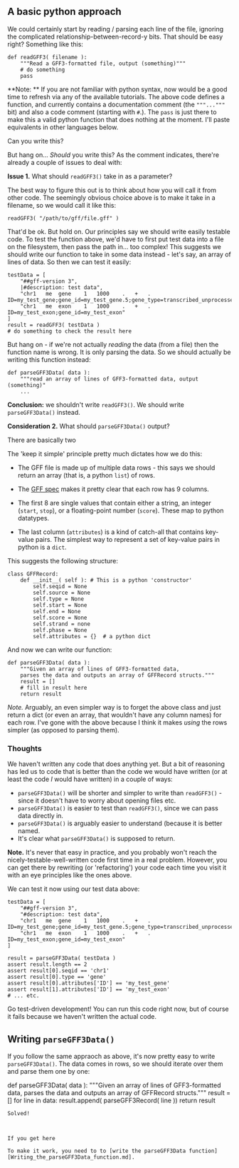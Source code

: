 ## A basic python approach

We could certainly start by reading / parsing each line
of the file, ignoring the complicated relationship-between-record-y bits. That should be easy right? Something like this:

```
def readGFF3( filename ):
    """Read a GFF3-formatted file, output (something)"""
    # do something
    pass
````

**Note: ** If you are not familiar with python syntax, now would be a good time to refresh via any of the available tutorials.
The above code defines a function, and currently contains a documentation comment (the `"""..."""` bit) and also a code
comment (starting with `#`.). The `pass` is just there to make this a valid python function that does nothing at the
moment.  I'll paste equivalents in other languages below.

Can you write this? 

But hang on... *Should* you write this? As the comment indicates, there're already a couple of issues to deal with:

**Issue 1.** What should `readGFF3()` take in as a parameter?

The best way to figure this out is to think about how you will call it from other code. The seemingly obvious choice above is
to make it take in a filename, so we would call it like this:

```
readGFF3( "/path/to/gff/file.gff" )
```

That'd be ok. But hold on. Our principles say we should write easily testable code. To test the function above, we'd
have to first put test data into a file on the filesystem, then pass the path in... too complex! This suggests we
should write our function to take in some data instead - let's say, an array of lines of data. So then we can test it
easily:

```
testData = [
    "##gff-version 3",
    |#description: test data",
    "chr1	me	gene	1	1000	.	+	.	ID=my_test_gene;gene_id=my_test_gene.5;gene_type=transcribed_unprocessed_pseudogene;gene_name=DDX11L1;level=2;hgnc_id=HGNC:37102;havana_gene=OTTHUMG00000000961.2",
    "chr1	me	exon	1	1000	.	+	.	ID=my_test_exon;gene_id=my_test_exon"
]
result = readGFF3( testData )
# do something to check the result here
```

But hang on - if we're not actually *reading* the data (from a file) then the function name is wrong. It is only parsing
the data. So we should actually be writing this function instead:
```
def parseGFF3Data( data ):
    """read an array of lines of GFF3-formatted data, output (something)"
    ...
```

**Conclusion:** we shouldn't write `readGFF3()`.  We should write `parseGFF3Data()` instead.

**Consideration 2.** What should `parseGFF3Data()` output?

There are basically two 

The 'keep it simple' principle pretty much dictates how we do this:

- The GFF file is made up of multiple data rows - this says we should return an array (that is, a python `list`) of
  rows.
  
- The [GFF spec](https://m.ensembl.org/info/website/upload/gff3.html) makes it pretty clear that each row has 9
  columns.
  
- The first 8 are single values that contain either a string, an integer (`start`, `stop`), or a floating-point number
  (`score`). These map to python datatypes.

- The last column (`attributes`) is a kind of catch-all that contains key-value pairs. The
  simplest way to represent a set of key-value pairs in python is a `dict`.

This suggests the following structure:

```
class GFFRecord:
    def __init__( self ): # This is a python 'constructor'
        self.seqid = None
        self.source = None
        self.type = None
        self.start = None
        self.end = None
        self.score = None
        self.strand = none
        self.phase = None
        self.attributes = {}  # a python dict
```

And now we can write our function:
```
def parseGFF3Data( data ):
    """Given an array of lines of GFF3-formatted data,
    parses the data and outputs an array of GFFRecord structs."""
    result = []
    # fill in result here
    return result
```

*Note.* Arguably, an even simpler way is to forget the above class and just return a dict (or even an array, that
wouldn't have any column names) for each row. I've gone with the above because I think it makes *using* the rows
simpler (as opposed to parsing them).

### Thoughts ###

We haven't written any code that does anything yet. But a bit of reasoning has led us to code that is better
than the code we would have written (or at least the code *I* would have written) in a couple of ways:

- `parseGFF3Data()` will be shorter and simpler to write than `readGFF3()` - since it doesn't have to worry about opening files etc.
- `parseGFF3Data()` is easier to test than `readGFF3()`, since we can pass data directly in.
- `parseGFF3Data()` is arguably easier to understand (because it is better named.
- It's clear what `parseGFF3Data()` is supposed to return.

**Note.** It's never that easy in practice, and you probably won't reach the nicely-testable-well-written code first
time in a real problem. However, you can get there by rewriting (or 'refactoring') your code each time you visit it
with an eye principles like the ones above.

We can test it now using our test data above:

```
testData = [
    "##gff-version 3",
    "#description: test data",
    "chr1	me	gene	1	1000	.	+	.	ID=my_test_gene;gene_id=my_test_gene.5;gene_type=transcribed_unprocessed_pseudogene;gene_name=DDX11L1;level=2;hgnc_id=HGNC:37102;havana_gene=OTTHUMG00000000961.2",
    "chr1	me	exon	1	1000	.	+	.	ID=my_test_exon;gene_id=my_test_exon"
]

result = parseGFF3Data( testData )
assert result.length == 2
assert result[0].seqid == 'chr1'
assert result[0].type == 'gene'
assert result[0].attributes['ID'] == 'my_test_gene'
assert result[1].attributes['ID'] == 'my_test_exon'
# ... etc.
```

Go test-driven development!  You can run this code right now, but of course it fails because we haven't written the actual code.

## Writing `parseGFF3Data()`

If you follow the same appraoch as above, it's now pretty easy to write `parseGFF3Data()`. The data comes in rows, so
we should iterate over them and parse them one by one:

def parseGFF3Data( data ):
    """Given an array of lines of GFF3-formatted data,
    parses the data and outputs an array of GFFRecord structs."""
    result = []
    for line in data:
        result.append( parseGFF3Record( line ))
    return result

```
Solved!



If you get here

To make it work, you need to to [write the parseGFF3Data function][Writing_the_parseGFF3Data_function.md].
